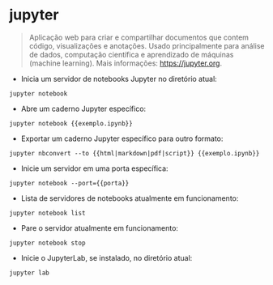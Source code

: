 # jupyter

> Aplicação web para criar e compartilhar documentos que contem código, visualizações e anotações.
> Usado principalmente para análise de dados, computação científica e aprendizado de máquinas (machine learning).
> Mais informações: <https://jupyter.org>.

- Inicia um servidor de notebooks Jupyter no diretório atual:

`jupyter notebook`

- Abre um caderno Jupyter específico:

`jupyter notebook {{exemplo.ipynb}}`

- Exportar um caderno Jupyter específico para outro formato:

`jupyter nbconvert --to {{html|markdown|pdf|script}} {{exemplo.ipynb}}`

- Inicie um servidor em uma porta específica:

`jupyter notebook --port={{porta}}`

- Lista de servidores de notebooks atualmente em funcionamento:

`jupyter notebook list`

- Pare o servidor atualmente em funcionamento:

`jupyter notebook stop`

- Inicie o JupyterLab, se instalado, no diretório atual:

`jupyter lab`
